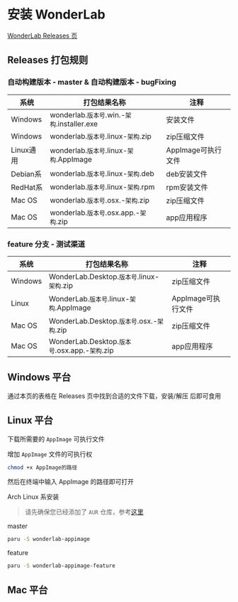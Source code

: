 # 安装 WonderLab

[WonderLab Releases 页](https://github.com/Blessing-Studio/WonderLab.Override/releases)

## Releases 打包规则

### 自动构建版本 - master & 自动构建版本 - bugFixing

| 系统 | 打包结果名称 | 注释 |
| ---- | ------------ | ---- |
| Windows   | wonderlab.`版本号`.win.-`架构`.installer.exe | 安装文件 |
| Windows   | wonderlab.`版本号`.linux-`架构`.zip          | zip压缩文件 |
| Linux通用 | wonderlab.`版本号`.linux-`架构`.AppImage     | AppImage可执行文件 |
| Debian系  | wonderlab.`版本号`.linux-`架构`.deb          | deb安装文件 |
| RedHat系  | wonderlab.`版本号`.linux-`架构`.rpm          | rpm安装文件 |
| Mac OS    | wonderlab.`版本号`.osx.-`架构`.zip           | zip压缩文件 |
| Mac OS    | wonderlab.`版本号`.osx.app.-`架构`.zip       | app应用程序 |

### feature 分支 - 测试渠道

| 系统 | 打包结果名称 | 注释 |
| ---- | ------------ | ---- |
| Windows   | WonderLab.Desktop.`版本号`.linux-`架构`.zip          | zip压缩文件 |
| Linux | WonderLab.`版本号`.linux-`架构`.AppImage     | AppImage可执行文件 |
| Mac OS    | WonderLab.Desktop.`版本号`.osx.-`架构`.zip           | zip压缩文件 |
| Mac OS    | WonderLab.Desktop.`版本号`.osx.app.-`架构`.zip       | app应用程序 |

## Windows 平台

通过本页的表格在 Releases 页中找到合适的文件下载，安装/解压 后即可食用

## Linux 平台

下载所需要的 `AppImage` 可执行文件

增加 `AppImage` 文件的可执行权

```zsh
chmod +x AppImage的路径
```

然后在终端中输入 AppImage 的路径即可打开

Arch Linux 系安装
> 请先确保您已经添加了 `AUR` 仓库，参考[这里](https://mirrors.tuna.tsinghua.edu.cn/help/archlinuxcn/)

master

```zsh
paru -S wonderlab-appimage
```

feature

```zsh
paru -S wonderlab-appimage-feature
```

## Mac 平台
